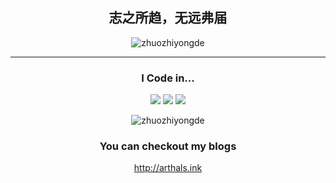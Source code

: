 <div align="center">
  
## 志之所趋，无远弗届


<!-- <p align="center"> -->
<!--   <img src="" width="100%" title="Intro Card" alt="Intro Card"> -->
<!-- </p> -->
<p align="center">
  <img src="https://github-readme-stats.vercel.app/api?username=zhuozhiyongde&show_icons=true&theme=radical&title_color=FFE652&text_color=71DFE7" alt="zhuozhiyongde">
  </p>


---
### I Code in...
<img src="https://img.shields.io/badge/-Python-E8F6EF?style=flat&logo=python&logoColor=ffffff">    <img src="https://img.shields.io/badge/-CSS-B8DFD8?style=flat&logo=css3&logoColor=ffffff">    <img src="https://img.shields.io/badge/-C++-FFE194?style=flat&logo=cplusplus&logoColor=ffffff">
<p align="center">
  <img src="https://github-readme-stats.vercel.app/api/top-langs/?username=zhuozhiyongde&layout=compact&hide=html&title_color=FFE652&text_color=71DFE7" alt="zhuozhiyongde">
</p>

### You can checkout my blogs
http://arthals.ink
  </div>
